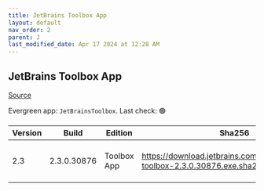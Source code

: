```yaml
---
title: JetBrains Toolbox App
layout: default
nav_order: 2
parent: J
last_modified_date: Apr 17 2024 at 12:28 AM
---
```


## JetBrains Toolbox App

[Source](https://www.jetbrains.com/toolbox-app/)

Evergreen app: `JetBrainsToolbox`. Last check: 🟢

| Version | Build       | Edition     | Sha256                                                                          | Date       | Size     | Type | URI                                                                                                                                                  |
| ------- | ----------- | ----------- | ------------------------------------------------------------------------------- | ---------- | -------- | ---- | ---------------------------------------------------------------------------------------------------------------------------------------------------- |
| 2.3     | 2.3.0.30876 | Toolbox App | https://download.jetbrains.com/toolbox/jetbrains-toolbox-2.3.0.30876.exe.sha256 | 04/16/2024 | 75231176 | exe  | [https://download.jetbrains.com/toolbox/jetbrains-toolbox-2.3.0.30876.exe](https://download.jetbrains.com/toolbox/jetbrains-toolbox-2.3.0.30876.exe) |

